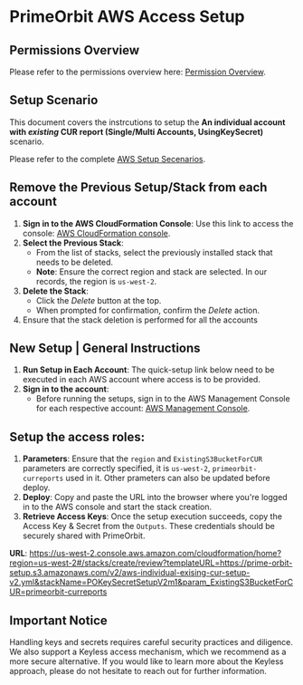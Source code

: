 # PrimeOrbit AWS Access Setup

## Permissions Overview
Please refer to the permissions overview here: [Permission Overview](permissions_list_refference.md).

## Setup Scenario
This document covers the instrcutions to setup the **An individual account with _existing_ CUR report (Single/Multi Accounts, UsingKeySecret)** scenario.

Please refer to the complete [AWS Setup Secenarios](setup-scenarios.md).  


## Remove the Previous Setup/Stack from each account
1. **Sign in to the AWS CloudFormation Console**: Use this link to access the console: [AWS CloudFormation console](https://console.aws.amazon.com/cloudformation).
2. **Select the Previous Stack**: 
   - From the list of stacks, select the previously installed stack that needs to be deleted.
   - **Note**: Ensure the correct region and stack are selected. In our records, the region is `us-west-2`.
3. **Delete the Stack**:
   - Click the *Delete* button at the top.
   - When prompted for confirmation, confirm the *Delete* action.
4. Ensure that the stack deletion is performed for all the accounts


## New Setup | General Instructions
1. **Run Setup in Each Account**: The quick-setup link below need to be executed in each AWS account where access is to be provided.
2. **Sign in to the account**:
   - Before running the setups, sign in to the AWS Management Console for each respective account: [AWS Management Console](https://console.aws.amazon.com/).

## Setup the access roles:
1. **Parameters**: Ensure that the `region` and `ExistingS3BucketForCUR` parameters are correctly specified, it is `us-west-2`, `primeorbit-curreports` used in it. Other prameters can also be updated before deploy.
2. **Deploy**: Copy and paste the URL into the browser where you're logged in to the AWS console and start the stack creation.
3. **Retrieve Access Keys**: Once the setup execution succeeds, copy the Access Key & Secret from the `Outputs`. These credentials should be securely shared with PrimeOrbit.

**URL**:
https://us-west-2.console.aws.amazon.com/cloudformation/home?region=us-west-2#/stacks/create/review?templateURL=https://prime-orbit-setup.s3.amazonaws.com/v2/aws-individual-exising-cur-setup-v2.yml&stackName=POKeySecretSetupV2m1&param_ExistingS3BucketForCUR=primeorbit-curreports

## Important Notice
Handling keys and secrets requires careful security practices and diligence. We also support a Keyless access mechanism, which we recommend as a more secure alternative. If you would like to learn more about the Keyless approach, please do not hesitate to reach out for further information.